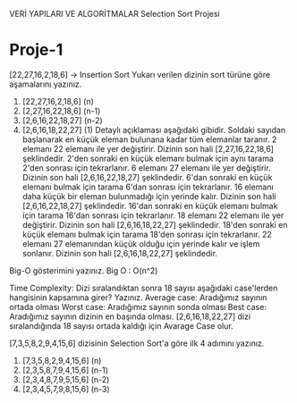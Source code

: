 VERİ YAPILARI VE ALGORİTMALAR
Selection Sort Projesi
# Proje-1
[22,27,16,2,18,6] -> Insertion Sort
Yukarı verilen dizinin sort türüne göre aşamalarını yazınız. 
1. [22,27,16,2,18,6]		(n)
2. [2,27,16,22,18,6]		(n-1)
3. [2,6,16,22,18,27]		(n-2)
4. [2,6,16,18,22,27]		(1)
Detaylı açıklaması aşağıdaki gibidir.
Soldaki sayıdan başlanarak en küçük eleman bulunana kadar tüm elemanlar taranır. 
2 elemanı 22 elemanı ile yer değiştirir.  Dizinin son hali [2,27,16,22,18,6] şeklindedir.
2'den sonraki en küçük elemanı bulmak için aynı tarama 2'den sonrası için tekrarlanır.
6 elemanı 27 elemanı ile yer değiştirir. Dizinin son hali [2,6,16,22,18,27] şeklindedir.
6'dan sonraki en küçük elemanı bulmak için tarama 6'dan sonrası için tekrarlanır.
16 elemanı daha küçük bir eleman bulunmadığı için yerinde kalır. Dizinin son hali [2,6,16,22,18,27] şeklindedir.
16'dan sonraki en küçük elemanı bulmak için tarama 16'dan sonrası için tekrarlanır.
18 elemanı 22 elemanı ile yer değiştirir. Dizinin son hali [2,6,16,18,22,27] şeklindedir.
18'den sonraki en küçük elemanı bulmak için tarama 18'den sonrası için tekrarlanır.
22 elemanı 27 elemanından küçük olduğu için yerinde kalır ve işlem sonlanır. Dizinin son hali [2,6,16,18,22,27] şeklindedir.

Big-O gösterimini yazınız.
Big O : O(n^2)

Time Complexity: Dizi sıralandıktan sonra 18 sayısı aşağıdaki case'lerden hangisinin kapsamına girer? Yazınız.
Average case: Aradığımız sayının ortada olması
Worst case: Aradığımız sayının sonda olması
Best case: Aradığımız sayının dizinin en başında olması.
[2,6,16,18,22,27] dizi sıralandığında 18 sayısı ortada kaldığı için Avarage Case olur.

[7,3,5,8,2,9,4,15,6] dizisinin Selection Sort'a göre ilk 4 adımını yazınız.
1. [7,3,5,8,2,9,4,15,6]		(n)
2. [2,3,5,8,7,9,4,15,6]		(n-1)
3. [2,3,4,8,7,9,5,15,6]		(n-2)
4. [2,3,4,5,7,9,8,15,6]		(n-3)
